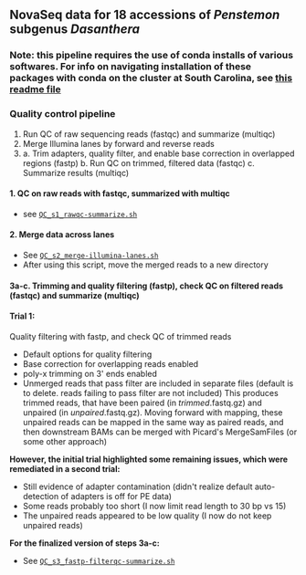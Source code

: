 ## NovaSeq data for 18 accessions of *Penstemon* subgenus *Dasanthera*

### Note: this pipeline requires the use of conda installs of various softwares. For info on navigating installation of these packages with conda on the cluster at South Carolina, see [this readme file](/dasanthera_novaseq/conda_info/README.md)

### Quality control pipeline
1. Run QC of raw sequencing reads (fastqc) and summarize (multiqc)
2. Merge Illumina lanes by forward and reverse reads
3. 
    a. Trim adapters, quality filter, and enable base correction in overlapped regions (fastp)
    b. Run QC on trimmed, filtered data (fastqc)
    c. Summarize results (multiqc)



#### 1. QC on raw reads with fastqc, summarized with multiqc
* see [`QC_s1_rawqc-summarize.sh`](QC_s1_rawqc-summarize.sh)


#### 2. Merge data across lanes
* See [`QC_s2_merge-illumina-lanes.sh`](QC_s2_merge-illumina-lanes.sh)
* After using this script, move the merged reads to a new directory





#### 3a-c. Trimming and quality filtering (fastp), check QC on filtered reads (fastqc) and summarize (multiqc)
#### Trial 1:
Quality filtering with fastp, and check QC of trimmed reads
* Default options for quality filtering
* Base correction for overlapping reads enabled
* poly-x trimming on 3' ends enabled
* Unmerged reads that pass filter are included in separate files (default is to delete. reads failing to pass filter are not included)
This produces trimmed reads, that have been paired (in *trimmed*.fastq.gz) and unpaired (in *unpaired*.fastq.gz).
Moving forward with mapping, these unpaired reads can be mapped in the same way as paired reads, and then downstream BAMs can be merged with Picard's MergeSamFiles (or some other approach) 

**However, the initial trial highlighted some remaining issues, which were remediated in a second trial:**
* Still evidence of adapter contamination (didn't realize default auto-detection of adapters is off for PE data)
* Some reads probably too short (I now limit read length to 30 bp vs 15)
* The unpaired reads appeared to be low quality (I now do not keep unpaired reads)

**For the finalized version of steps 3a-c:**
* See [`QC_s3_fastp-filterqc-summarize.sh`](QC_s3_fastp-filterqc-summarize.sh)


